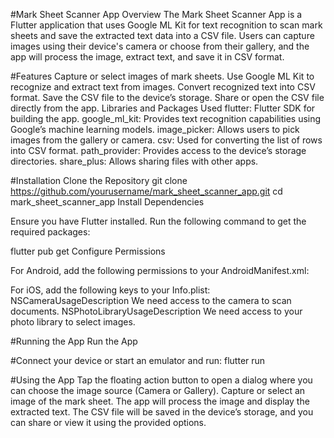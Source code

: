 #Mark Sheet Scanner App
Overview
The Mark Sheet Scanner App is a Flutter application that uses Google ML Kit for text recognition to scan mark sheets and save the extracted text data into a CSV file. Users can capture images using their device's camera or choose from their gallery, and the app will process the image, extract text, and save it in CSV format.

#Features
Capture or select images of mark sheets.
Use Google ML Kit to recognize and extract text from images.
Convert recognized text into CSV format.
Save the CSV file to the device’s storage.
Share or open the CSV file directly from the app.
Libraries and Packages Used
flutter: Flutter SDK for building the app.
google_ml_kit: Provides text recognition capabilities using Google’s machine learning models.
image_picker: Allows users to pick images from the gallery or camera.
csv: Used for converting the list of rows into CSV format.
path_provider: Provides access to the device’s storage directories.
share_plus: Allows sharing files with other apps.

#Installation
Clone the Repository
git clone https://github.com/yourusername/mark_sheet_scanner_app.git
cd mark_sheet_scanner_app
Install Dependencies

Ensure you have Flutter installed. Run the following command to get the required packages:

flutter pub get
Configure Permissions

For Android, add the following permissions to your AndroidManifest.xml:
<uses-permission android:name="android.permission.CAMERA"/>
<uses-permission android:name="android.permission.READ_EXTERNAL_STORAGE"/>
<uses-permission android:name="android.permission.WRITE_EXTERNAL_STORAGE"/>

For iOS, add the following keys to your Info.plist:
<key>NSCameraUsageDescription</key>
<string>We need access to the camera to scan documents.</string>
<key>NSPhotoLibraryUsageDescription</key>
<string>We need access to your photo library to select images.</string>

#Running the App
Run the App

#Connect your device or start an emulator and run:
flutter run

#Using the App
Tap the floating action button to open a dialog where you can choose the image source (Camera or Gallery).
Capture or select an image of the mark sheet.
The app will process the image and display the extracted text.
The CSV file will be saved in the device’s storage, and you can share or view it using the provided options.
